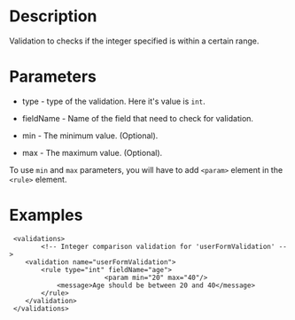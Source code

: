 

# Description #

Validation to checks if the integer specified is within a certain range.


# Parameters #
  * type - type of the validation. Here it's value is `int`.

  * fieldName - Name of the field that need to check for validation.

  * min - The minimum value. (Optional).

  * max - The maximum value. (Optional).

To use `min` and `max` parameters, you will have to add `<param>` element in the `<rule>` element.

# Examples #
```
 <validations>
        <!-- Integer comparison validation for 'userFormValidation' -->
	<validation name="userFormValidation">
		<rule type="int" fieldName="age">
                        <param min="20" max="40"/>
			<message>Age should be between 20 and 40</message>
		</rule>
	</validation>
 </validations>
```